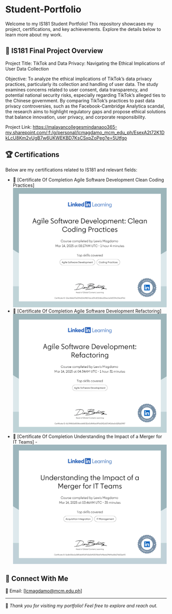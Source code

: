 # Student-Portfolio
Welcome to my IS181 Student Portfolio! This repository showcases my project, certifications, and key achievements. Explore the details below to learn more about my work.

## 📂 IS181 Final Project Overview
Project Title: TikTok and Data Privacy: Navigating the Ethical Implications of User Data Collection

Objective: To analyze the ethical implications of TikTok’s data privacy practices, particularly its collection and handling of user data. The study examines concerns related to user consent, data transparency, and potential national security risks, especially regarding TikTok’s alleged ties to the Chinese government. By comparing TikTok’s practices to past data privacy controversies, such as the Facebook-Cambridge Analytica scandal, the research aims to highlight regulatory gaps and propose ethical solutions that balance innovation, user privacy, and corporate responsibility. 

Project Link: https://malayancollegesmindanaoo365-my.sharepoint.com/:f:/g/personal/lcmagdamo_mcm_edu_ph/EsexA2t72K1DkLcU8Km2vUgB7w6UKWEKBD7KsCSxpZoPeg?e=5Utfgo
## 🏆 Certifications
Below are my certifications related to IS181 and relevant fields:
- 📜 [Certificate Of Completion Agile Software Development Clean Coding Practices]  ![Certificate](https://github.com/laweis68/Student-Portfolio/blob/f490361b6244498817d6feae7a90693166ba0e4c/clean%20coding%20practices.png)
- 📜 [Certificate Of Completion Agile Software Development Refactoring] ![Certificate](https://github.com/laweis68/Student-Portfolio/blob/636da72803e7e92eaf21eb6d21bc7a155069da5b/refactoring.png)
- 📜 [Certificate Of Completion Understanding the Impact of a Merger for IT Teams] -  ![Certificate](https://github.com/laweis68/Student-Portfolio/blob/7a0eafa57be53b9baefde36ff45aaf54b72c8018/CertificateOfCompletion_Understanding%20the%20Impact%20of%20a%20Merger%20for%20IT%20Teams.jpg)

## 📢 Connect With Me
📧 Email: [lcmagdamo@mcm.edu.ph]  

---
🔹 *Thank you for visiting my portfolio! Feel free to explore and reach out.*
